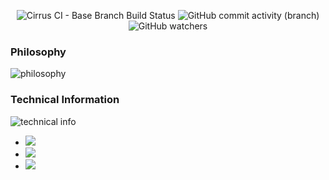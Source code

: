 <p align="center">
<img alt="Cirrus CI - Base Branch Build Status" src="https://img.shields.io/cirrus/github/xealea/xea-linux-android-4.4?color=%23FFFFFF&labelColor=%231D3557&logo=cirrusci&style=for-the-badge">
<img alt="GitHub commit activity (branch)" src="https://img.shields.io/github/commit-activity/w/xealea/xea-linux-android-4.4/master?color=%23FFFFFF&labelColor=%231D3557&logo=github&style=for-the-badge">
<img alt="GitHub watchers" src="https://img.shields.io/github/watchers/xealea/xea-linux-x86?color=%23FFFFFF&labelColor=%231D3557&logo=code-review&style=for-the-badge">

### Philosophy
![philosophy](https://i.postimg.cc/W18WVxkV/IMG-20220905-095516.png "philosophy")

### Technical Information
![technical info](https://i.postimg.cc/wTcF5nFN/IMG-20220904-192429.png "technical info")

- <a href="https://sourceforge.net/p/linux-kernel-xo5"><img src="https://img.shields.io/badge/Sourceforge-red?color=%23FFFFFF&labelColor=%231D3557&logo=sourceforge&style=for-the-badge">
- <a href="https://t.me/XeaRandom"><img src="https://img.shields.io/badge/telegram-red?color=%23FFFFFF&labelColor=%231D3557&logo=telegram&style=for-the-badge">
- <a href="https://t.me/Xealea"><img src="https://img.shields.io/badge/donate-red?color=%23FFFFFF&labelColor=%231D3557&logo=paypal&style=for-the-badge">
